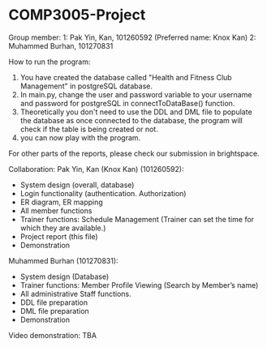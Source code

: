 # COMP3005-Project

Group member:
1: Pak Yin, Kan, 101260592 (Preferred name: Knox Kan)
2: Muhammed Burhan, 101270831

How to run the program:
1. You have created the database called "Health and Fitness Club Management" in postgreSQL database.
2. In main.py, change the user and password variable to your username and password for postgreSQL in connectToDataBase() function.
3. Theoretically you don't need to use the DDL and DML file to populate the database as once connected to the database, the program will check if the table is being created or not.
4. you can now play with the program.

For other parts of the reports, please check our submission in brightspace.

Collaboration:
Pak Yin, Kan (Knox Kan) (101260592):
-	System design (overall, database)
-	Login functionality (authentication. Authorization)
-	ER diagram, ER mapping
-	All member functions
-	Trainer functions: Schedule Management (Trainer can set the time for which they are available.)
-	Project report (this file)
-	Demonstration

Muhammed Burhan (101270831):
-	System design (Database)
-	Trainer functions: Member Profile Viewing (Search by Member’s name)
-	All administrative Staff functions.
-	DDL file preparation
-	DML file preparation
-	Demonstration

Video demonstration:
TBA
